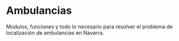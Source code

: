 # Ambulancias
Modulos, funciones y todo lo necesario para resolver el problema  de localización de ambulancias en Navarra.
